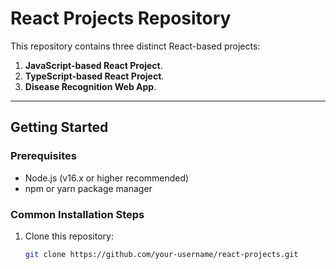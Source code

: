 # React Projects Repository  

This repository contains three distinct React-based projects:  
1. **JavaScript-based React Project**.  
2. **TypeScript-based React Project**.  
3. **Disease Recognition Web App**.  

---

## Getting Started  

### Prerequisites  

- Node.js (v16.x or higher recommended)  
- npm or yarn package manager  

### Common Installation Steps  

1. Clone this repository:  
   ```bash  
   git clone https://github.com/your-username/react-projects.git  
